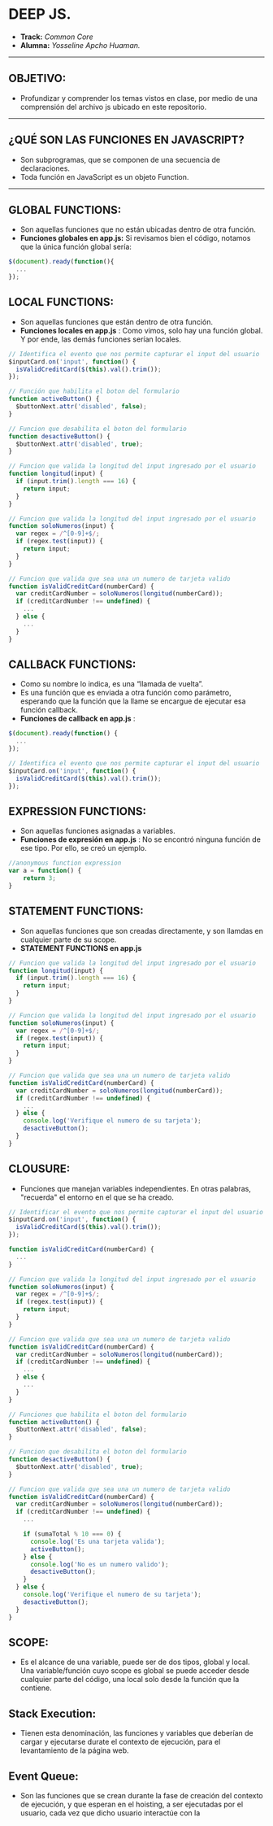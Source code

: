 # DEEP JS.

* **Track:** _Common Core_
* **Alumna:** _Yosseline Apcho Huaman._

***
## OBJETIVO:

- Profundizar y comprender los temas vistos en clase, por medio de una comprensión del archivo js ubicado en este repositorio.

***
## ¿QUÉ SON LAS FUNCIONES EN JAVASCRIPT?

- Son subprogramas, que se componen de una secuencia de declaraciones.
- Toda función en JavaScript es un objeto Function.

***

## GLOBAL FUNCTIONS:

- Son aquellas funciones que no están ubicadas dentro de otra función.
- **Funciones globales en app.js:** Si revisamos bien el código, notamos que la única función global sería:

```js
$(document).ready(function(){
  ...
});
```

## LOCAL FUNCTIONS:

- Son aquellas funciones que están dentro de otra función.
- **Funciones locales en app.js** : Como vimos, solo hay una función global. Y por ende, las demás funciones serían locales.

```js
// Identifica el evento que nos permite capturar el input del usuario
$inputCard.on('input', function() {
  isValidCreditCard($(this).val().trim());
});

// Función que habilita el boton del formulario
function activeButton() {
  $buttonNext.attr('disabled', false);
}

// Funcion que desabilita el boton del formulario
function desactiveButton() {  
  $buttonNext.attr('disabled', true);
}

// Funcion que valida la longitud del input ingresado por el usuario
function longitud(input) {
  if (input.trim().length === 16) {
    return input;
  }
}

// Funcion que valida la longitud del input ingresado por el usuario
function soloNumeros(input) {
  var regex = /^[0-9]+$/;
  if (regex.test(input)) {
    return input;
  }
}

// Funcion que valida que sea una un numero de tarjeta valido   
function isValidCreditCard(numberCard) {
  var creditCardNumber = soloNumeros(longitud(numberCard));
  if (creditCardNumber !== undefined) {
    ...
  } else {
    ...
  }
}
```

## CALLBACK FUNCTIONS:

- Como su nombre lo indica, es una “llamada de vuelta”.
- Es una función que es enviada a otra función como parámetro, esperando que la función que la llame se encargue de ejecutar esa función callback.
- **Funciones de callback en app.js** :

```js
$(document).ready(function() {
  ...
});

// Identifica el evento que nos permite capturar el input del usuario
$inputCard.on('input', function() {
  isValidCreditCard($(this).val().trim());
});
```

## EXPRESSION FUNCTIONS:

- Son aquellas funciones asignadas a variables.
- **Funciones de expresión en app.js** : No se encontró ninguna función de ese tipo. Por ello, se creó un ejemplo.

```js
//anonymous function expression
var a = function() {
    return 3;
}
```

## STATEMENT FUNCTIONS:

- Son aquellas funciones que son creadas directamente, y son llamdas en cualquier parte de su scope.
- **STATEMENT FUNCTIONS en app.js**

```js
// Funcion que valida la longitud del input ingresado por el usuario
function longitud(input) {
  if (input.trim().length === 16) {
    return input;
  }
}

// Funcion que valida la longitud del input ingresado por el usuario
function soloNumeros(input) {
  var regex = /^[0-9]+$/;
  if (regex.test(input)) {
    return input;
  }
}

// Funcion que valida que sea una un numero de tarjeta valido   
function isValidCreditCard(numberCard) {
  var creditCardNumber = soloNumeros(longitud(numberCard));
  if (creditCardNumber !== undefined) {
    ...
  } else {
    console.log('Verifique el numero de su tarjeta');
    desactiveButton();  
  }
}
```

## CLOUSURE:

- Funciones que manejan variables independientes. En otras palabras, "recuerda" el entorno en el que se ha creado.

```js
// Identificar el evento que nos permite capturar el input del usuario
$inputCard.on('input', function() {
  isValidCreditCard($(this).val().trim());
});

function isValidCreditCard(numberCard) {
  ...
}

// Funcion que valida la longitud del input ingresado por el usuario
function soloNumeros(input) {
  var regex = /^[0-9]+$/;
  if (regex.test(input)) {
    return input;
  }
}

// Funcion que valida que sea una un numero de tarjeta valido   
function isValidCreditCard(numberCard) {
  var creditCardNumber = soloNumeros(longitud(numberCard));
  if (creditCardNumber !== undefined) {
    ...
  } else {
    ...  
  }
}

// Funciones que habilita el boton del formulario
function activeButton() {
  $buttonNext.attr('disabled', false);
}

// Funcion que desabilita el boton del formulario
function desactiveButton() {  
  $buttonNext.attr('disabled', true);
}

// Funcion que valida que sea una un numero de tarjeta valido   
function isValidCreditCard(numberCard) {
  var creditCardNumber = soloNumeros(longitud(numberCard));
  if (creditCardNumber !== undefined) {
    ...

    if (sumaTotal % 10 === 0) {
      console.log('Es una tarjeta valida');
      activeButton();
    } else {
      console.log('No es un numero valido');
      desactiveButton();
    }
  } else {
    console.log('Verifique el numero de su tarjeta');
    desactiveButton();  
  }
}
```

## SCOPE:

- Es el alcance de una variable, puede ser de dos tipos, global y local. Una variable/función cuyo scope es global se puede acceder desde cualquier parte del código, una local solo desde la función que la contiene.


## Stack Execution:

- Tienen esta denominación, las funciones y variables que deberían de cargar y ejecutarse durate el contexto de ejecución, para el levantamiento de la página web.

## Event Queue:

- Son las funciones que se crean durante la fase de creación del contexto de ejecución, y que esperan en el hoisting, a ser ejecutadas por el usuario, cada vez que dicho usuario interactúe con la
